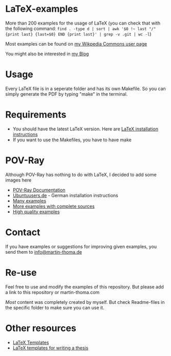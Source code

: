 LaTeX-examples
==============

More than 200 examples for the usage of LaTeX 
(you can check that with the following command: `find . -type d | sort | awk '$0 !~ last "/" {print last} {last=$0} END {print last}' | grep -v .git | wc -l`)

Most examples can be found on [my Wikpedia Commons user page](http://commons.wikimedia.org/wiki/User:MartinThoma#Galerie)

You might also be interested in [my Blog](http://martin-thoma.com/tag/tikz/)

Usage
=====

Every LaTeX file is in a seperate folder and has its own Makefile.
So you can simply generate the PDF by typing "make" in the terminal.

Requirements
============

* You should have the latest LaTeX version. Here are
  [LaTeX installation instructions](http://martin-thoma.com/how-to-install-the-latest-latex-version/)
* If you want to use the Makefiles, you have to have make

POV-Ray
=======
Although POV-Ray has nothing to do with LaTeX, I decided to add
some images here

* [POV-Ray Documentation](http://www.povray.org/documentation/)
* [Ubuntuusers.de](http://wiki.ubuntuusers.de/POV-Ray) - German installation instructions
* [Many examples](http://www.f-lohmueller.de/)
* [More examples with complete sources](http://www.ms.uky.edu/~lee/visual05/povray/povray.html)
* [High quality examples](http://hof.povray.org/)

Contact
=======
If you have examples or suggestions for improving given examples, 
you send them to info@martin-thoma.de

Re-use
=======
Feel free to use and modify the examples of this repository.
But please add a link to this repository or martin-thoma.com

*Most* content was completely created by myself. But check 
Readme-files in the specific folder to make sure you can use it.

Other resources
===============
* [LaTeX Templates](http://www.latextemplates.com/)
* [LaTeX templates for writing a thesis](http://tex.stackexchange.com/q/326/5645)
